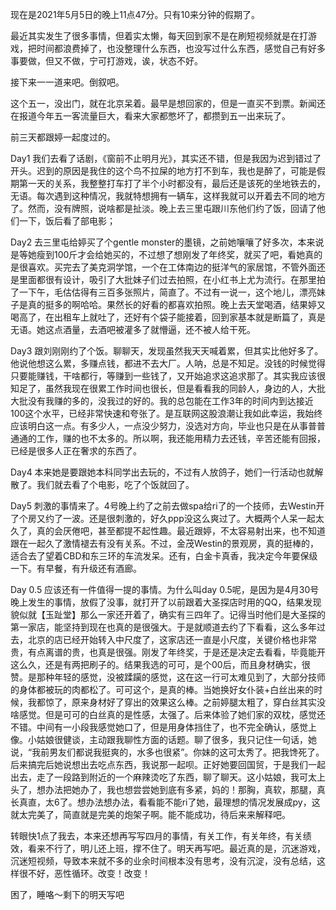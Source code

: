 现在是2021年5月5日的晚上11点47分。只有10来分钟的假期了。

  

最近其实发生了很多事情，但着实太懒，每天回到家不是在刷短视频就是在打游戏，把时间都浪费掉了，也没整理什么东西，也没写过什么东西，感觉自己有好多事要做，但又不做，宁可打游戏，诶，状态不好。

  

接下来一一道来吧。倒叙吧。

  

这个五一，没出门，就在北京呆着。最早是想回家的，但是一直买不到票。新闻还在报道今年五一客流量巨大，看来大家都憋坏了，都攒到五一出来玩了。

  

前三天都跟婷一起度过的。

Day1 我们去看了话剧，《窗前不止明月光》，其实还不错，但是我因为迟到错过了开头。迟到的原因是我住的这个鸟不拉屎的地方打不到车，我也是醉了，可能是假期第一天的关系，我整整打车打了半个小时都没有，最后还是该死的坐地铁去的，无语。每次遇到这种情况，我就特想拥有一辆车，这样我就可以开着去不同的地方了。然而，没有牌照，说啥都是扯淡。晚上去三里屯跟川东他们约了饭，回请了他们一下，饭后看了部电影；

Day2 去三里屯给婷买了个gentle monster的墨镜，之前她嚷嚷了好多次，本来说是等她瘦到100斤才会给她买的，不过想了想刚发了年终奖，就买了吧，看她真的是很喜欢。买完去了美克洞学馆，一个在工体南边的挺洋气的家居馆，不管外面还是里面都很有设计，吸引了大批妹子们过去拍照，在小红书上尤为流行。在那里拍了一下午，毛估估得有三百多张照片，简直了。不过有一说一，这个地儿，漂亮妹子是真的挺多的啊哈哈。果然长的好看的都喜欢拍照。晚上去天堂喝酒，结果婷又喝高了，在出租车上就吐了，还好有个袋子能接着，回到家基本就是断篇了，真是无语。她这点酒量，去酒吧被灌多了就懵逼，还不被人给干死。

Day3 跟刘刚刚约了个饭。聊聊天，发现虽然我天天喊着累，但其实比他好多了。他说他想这么累，多赚点钱，都进不去大厂。人呐，总是不知足。没钱的时候觉得只要能赚钱，干啥都行，等赚到一些钱了，又开始追求这追求那了。其实我应该很知足了，虽然我现在很累工作时间也很长，但是看看我的同龄人，身边的人，大批大批没有我赚的多的，没我过的好的。我的总包能在工作3年的时间内到达接近100这个水平，已经非常快速和夸张了。是互联网这股浪潮让我如此幸运，我始终应该明白这一点。有多少人，一点没少努力，没选对方向，毕业也只是在从事普普通通的工作，赚的也不太多的。所以啊，我还能用精力去还钱，辛苦还能有回报，已经是很多人正在奢求的东西了。

Day4 本来她是要跟她本科同学出去玩的，不过有人放鸽子，她们一行活动也就解散了。我们就去看了个电影，吃了个饭就回了。

  

Day5 刺激的事情来了。4号晚上约了之前去做spa给ri了的一个技师，去Westin开了个房又约了一波。还是很刺激的，好久ppp没这么爽过了。大概两个人呆一起太久了，真的会厌倦吧，甚至都提不起性趣。最近跟婷，不太容易射出来，也不知道跟在一起久了激情褪去有没有关系。不过，金茂Westin的景观房，真的挺棒的，适合去了望着CBD和东三环的车流发呆。还有，白金卡真香，我决定今年要保级一下。有早餐，有升级还有酒廊。

  

Day 0.5 应该还有一件值得一提的事情。为什么叫day 0.5呢，是因为是4月30号晚上发生的事情，放假了没事，就打开了以前跟着大圣探店时用的QQ，结果发现貌似就【玉趾堂】那么一家还开着了，确实有三四年了。记得当时他们是大圣探的第一家店，能坚持到现在也真的是很强大。于是就顺道去约了下看看，这么多年过去，北京的店已经开始转入中尺度了，这家店还一直是小尺度，关键价格也非常贵，有点离谱的贵，也真是很强。刚发了年终奖，于是还是决定去看看，毕竟能开这么久，还是有两把刷子的。结果我选的可可，是个00后，而且身材确实，很赞。是那种年轻的感觉，没被蹂躏的感觉，这在这一行可太难见到了，大部分技师的身体都被玩的肉都松了。可可这个，是真的棒。当她换好女仆装+白丝出来的时候，我都惊了，原来身材好了穿出的效果这么棒。之前婷腿太粗了，穿白丝其实没啥感觉。但是可可的白丝真的是性感，太强了。后来体验了她们家的双枕，感觉还不错。中间有一小段我感觉她口了，但是用身体挡住了，也不完全确认，感觉上像。小姑娘很健谈，主动跟我聊性方面的话题。聊了很多，我只记住一句话，她说，“我前男友们都说我挺爽的，水多也很紧”。你妹的这可太秀了。把我馋死了。后来搞完后她说想出去吃点东西，我说那一起呗。正好她要回国贸，于是我们一起出去，走了一段路到附近的一个麻辣烫吃了东西，聊了聊天。这小姑娘，我可太上头了，想办法把她办了，我也想尝尝她到底有多紧，妈的！那胸，真软，那腿，真长真直，太6了。想办法想办法，看看能不能ri了她，最理想的情况发展成py，这就太完美了，简直就是完美的炮架子啊。能不能成功，待后来来解释吧。

  

转眼快1点了我去，本来还想再写写四月的事情，有关工作，有关年终，有关绩效，看来不行了，明儿还上班，撑不住了。明天再写吧。最近真的是，沉迷游戏，沉迷短视频，导致本来就不多的业余时间根本没有思考，没有沉淀，没有总结，这样很不好，恶性循环。改变！改变！

  

困了，睡咯～剩下的明天写吧